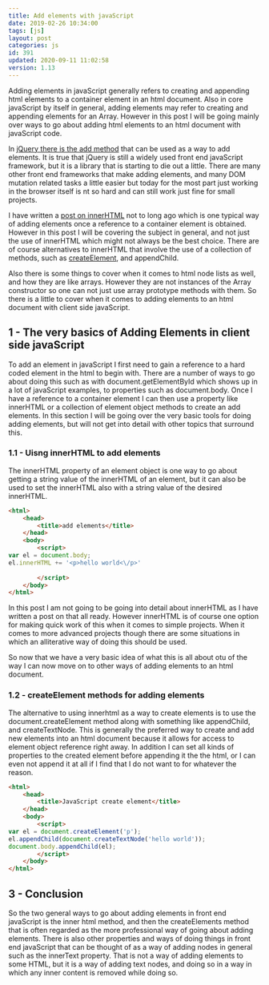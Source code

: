 ```yaml
---
title: Add elements with javaScript
date: 2019-02-26 10:34:00
tags: [js]
layout: post
categories: js
id: 391
updated: 2020-09-11 11:02:58
version: 1.13
---
```


Adding elements in javaScript generally refers to creating and appending html elements to a container element in an html document. Also in core javaScript by itself in general, adding elements may refer to creating and appending elements for an Array. However in this post I will be going mainly over ways to go about adding html elements to an html document with javaScript code.

In [jQuery there is the add method](https://api.jquery.com/add/) that can be used as a way to add elements. It is true that jQuery is still a widely used front end javaScript framework, but it is a library that is starting to die out a little. There are many other front end frameworks that make adding elements, and many DOM mutation related tasks a little easier but today for the most part just working in the browser itself is nt so hard and can still work just fine for small projects.

I have written a [post on innerHTML](/2019/01/13/js-innerhtml/) not to long ago which is one typical way of adding elements once a reference to a container element is obtained. However in this post I will be covering the subject in general, and not just the use of innerHTML which might not always be the best choice. There are of course alternatives to innerHTML that involve the use of a collection of methods, such as [createElement](https://developer.mozilla.org/en-US/docs/Web/API/Document/createElement), and appendChild. 

Also there is some things to cover when it comes to html node lists as well, and how they are like arrays. However they are not instances of the Array constructor so one can not just use array prototype methods with them. So there is a little to cover when it comes to adding elements to an html document with client side javaScript.

<!-- more -->

## 1 - The very basics of Adding Elements in client side javaScript

To add an element in javaScript I first need to gain a reference to a hard coded element in the html to begin with. There are a number of ways to go about doing this such as with document.getElementById which shows up in a lot of javaScript examples, to properties such as document.body. Once I have a reference to a container element I can then use a property like innerHTML or a collection of element object methods to create an add elements. In this section I will be going over the very basic tools for doing adding elements, but will not get into detail with other topics that surround this.

### 1.1 - Uisng innerHTML to add elements

The innerHTML property of an element object is one way to go about getting a string value of the innerHTML of an element, but it can also be used to set the innerHTML also with a string value of the desired innerHTML.

```html
<html>
    <head>
        <title>add elements</title>
    </head>
    <body>
        <script>
var el = document.body;
el.innerHTML += '<p>hello world<\/p>'
 
        </script>
    </body>
</html>
```

In this post I am not going to be going into detail about innerHTML as I have written a post on that all ready. However innerHTML is of course one option for making quick work of this when it comes to simple projects. When it comes to more advanced projects though there are some situations in which an alliterative way of doing this should be used.

So now that we have a very basic idea of what this is all about otu of the way I can now move on to other ways of adding elements to an html document.

### 1.2 - createElement methods for adding elements

The alternative to using innerhtml as a way to create elements is to use the document.createElement method along with something like appendChild, and createTextNode. This is generally the preferred way to create and add new elements into an html document because it allows for access to element object reference right away. In addition I can set all kinds of properties to the created element before appending it the the html, or I can even not append it at all if I find that I do not want to for whatever the reason.

```html
<html>
    <head>
        <title>JavaScript create element</title>
    </head>
    <body>
        <script>
var el = document.createElement('p');
el.appendChild(document.createTextNode('hello world'));
document.body.appendChild(el);
        </script>
    </body>
</html>
```

## 3 - Conclusion

So the two general ways to go about adding elements in front end javaScript is the inner html method, and then the createElements method that is often regarded as the more professional way of going about adding elements. There is also other properties and ways of doing things in front end javaScript that can be thought of as a way of adding nodes in general such as the innerText property. That is not a way of adding elements to some HTML, but it is a way of adding text nodes, and doing so in a way in which any inner content is removed while doing so.